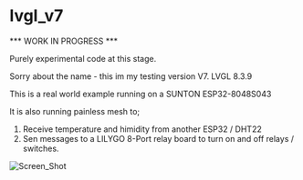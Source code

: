 # lvgl_v7

*** WORK IN PROGRESS ***

Purely experimental code at this stage.

Sorry about the name - this im my testing version V7.
LVGL 8.3.9

This is a real world example running on a SUNTON ESP32-8048S043

It is also running painless mesh to;
1) Receive temperature and himidity from another ESP32 / DHT22
2) Sen messages to a LILYGO 8-Port relay board to turn on and off relays / switches.

![Screen_Shot](https://github.com/dpunter/lvgl_v7/assets/16183708/e0b7cddf-9894-4ef3-9d36-4a1cc412d780)
